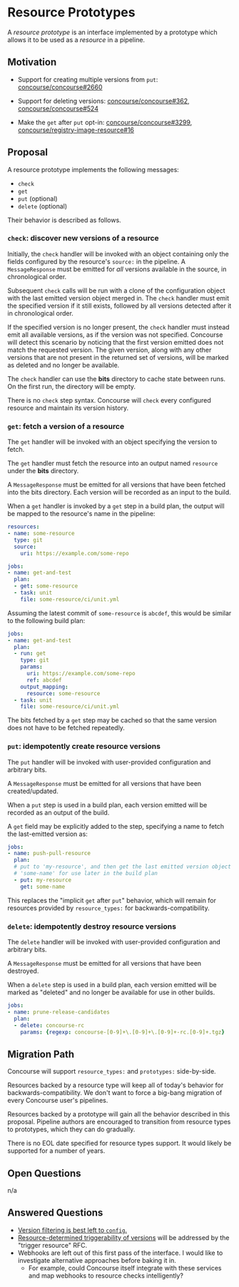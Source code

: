 # Resource Prototypes

A *resource prototype* is an interface implemented by a prototype which allows
it to be used as a *resource* in a pipeline.


## Motivation

* Support for creating multiple versions from `put`: [concourse/concourse#2660](https://github.com/concourse/concourse/issues/2660)

* Support for deleting versions: [concourse/concourse#362](https://github.com/concourse/concourse/issues/362), [concourse/concourse#524](https://github.com/concourse/concourse/issues/524)

* Make the `get` after `put` opt-in: [concourse/concourse#3299](https://github.com/concourse/concourse/issues/3299), [concourse/registry-image-resource#16](https://github.com/concourse/registry-image-resource/issues/16)


## Proposal

A resource prototype implements the following messages:

* `check`
* `get`
* `put` (optional)
* `delete` (optional)

Their behavior is described as follows.

### `check`: discover new versions of a resource

Initially, the `check` handler will be invoked with an object containing only
the fields configured by the resource's `source:` in the pipeline. A
`MessageResponse` must be emitted for *all* versions available in the source,
in chronological order.

Subsequent `check` calls will be run with a clone of the configuration object
with the last emitted version object merged in. The `check` handler must emit
the specified version if it still exists, followed by all versions detected
after it in chronological order.

If the specified version is no longer present, the `check` handler must instead
emit all available versions, as if the version was not specified. Concourse
will detect this scenario by noticing that the first version emitted does not
match the requested version. The given version, along with any other versions
that are not present in the returned set of versions, will be marked as deleted
and no longer be available.

The `check` handler can use the **bits** directory to cache state between runs.
On the first run, the directory will be empty.

There is no `check` step syntax. Concourse will `check` every configured
resource and maintain its version history.

### `get`: fetch a version of a resource

The `get` handler will be invoked with an object specifying the version to
fetch.

The `get` handler must fetch the resource into an output named `resource` under
the **bits** directory.

A `MessageResponse` must be emitted for all versions that have been fetched
into the bits directory. Each version will be recorded as an input to the
build.

When a `get` handler is invoked by a `get` step in a build plan, the output
will be mapped to the resource's name in the pipeline:

```yaml
resources:
- name: some-resource
  type: git
  source:
    uri: https://example.com/some-repo

jobs:
- name: get-and-test
  plan:
  - get: some-resource
  - task: unit
    file: some-resource/ci/unit.yml
```

Assuming the latest commit of `some-resource` is `abcdef`, this would be
similar to the following build plan:

```yaml
jobs:
- name: get-and-test
  plan:
  - run: get
    type: git
    params:
      uri: https://example.com/some-repo
      ref: abcdef
    output_mapping:
      resource: some-resource
  - task: unit
    file: some-resource/ci/unit.yml
```

The bits fetched by a `get` step may be cached so that the same version does
not have to be fetched repeatedly.


### `put`: idempotently create resource versions

The `put` handler will be invoked with user-provided configuration and
arbitrary bits.

A `MessageResponse` must be emitted for all versions that have been created/updated.

When a `put` step is used in a build plan, each version emitted will be
recorded as an output of the build.

A `get` field may be explicitly added to the step, specifying a name to fetch
the last-emitted version as:

```yaml
jobs:
- name: push-pull-resource
  plan:
  # put to 'my-resource', and then get the last emitted version object as
  # 'some-name' for use later in the build plan
  - put: my-resource
    get: some-name
```

This replaces the "implicit `get` after `put`" behavior, which will remain for
resources provided by `resource_types:` for backwards-compatibility.


### `delete`: idempotently destroy resource versions

The `delete` handler will be invoked with user-provided configuration and
arbitrary bits.

A `MessageResponse` must be emitted for all versions that have been destroyed.

When a `delete` step is used in a build plan, each version emitted will be
marked as "deleted" and no longer be available for use in other builds.

```yaml
jobs:
- name: prune-release-candidates
  plan:
  - delete: concourse-rc
    params: {regexp: concourse-[0-9]+\.[0-9]+\.[0-9]+-rc.[0-9]+.tgz}
```

## Migration Path

Concourse will support `resource_types:` and `prototypes:` side-by-side.

Resources backed by a resource type will keep all of today's behavior for
backwards-compatibility. We don't want to force a big-bang migration of every
Concourse user's pipelines.

Resources backed by a prototype will gain all the behavior described in this
proposal. Pipeline authors are encouraged to transition from resource types to prototypes, which they can do gradually.

There is no EOL date specified for resource types support. It would likely be
supported for a number of years.

## Open Questions

n/a

## Answered Questions

* [Version filtering is best left to `config`.](https://github.com/concourse/concourse/issues/1176#issuecomment-472111623)
* [Resource-determined triggerability of versions](https://github.com/concourse/rfcs/issues/11) will be addressed by the "trigger resource" RFC.
* Webhooks are left out of this first pass of the interface. I would like to investigate alternative approaches before baking it in.
  * For example, could Concourse itself integrate with these services and map webhooks to resource checks intelligently?
